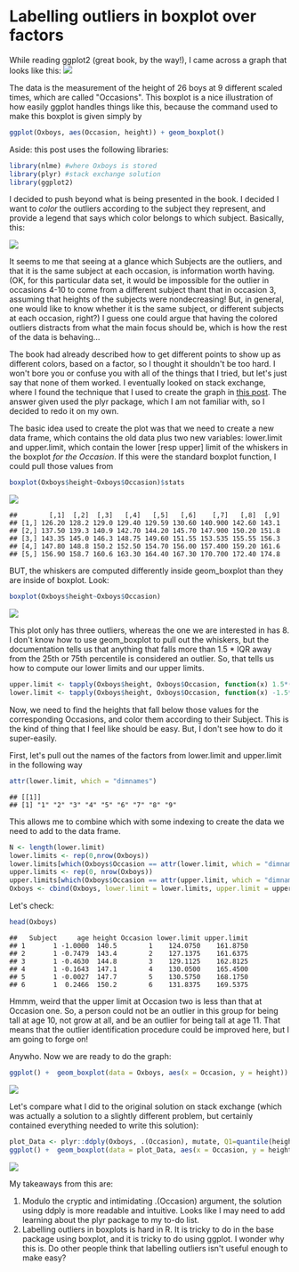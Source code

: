 # Labelling outliers in boxplot over factors

While reading ggplot2 (great book, by the way!), I came across a graph that looks like this:
![](/figure/unnamed-chunk-1-1.png)<!-- -->

The data is the measurement of the height of 26 boys at 9 different scaled times, which are called "Occasions". This boxplot is a nice illustration of how easily ggplot handles things like this, because the command used to make this boxplot is given simply by


```r
ggplot(Oxboys, aes(Occasion, height)) + geom_boxplot()
```

Aside: this post uses the following libraries:

```r
library(nlme) #where Oxboys is stored
library(plyr) #stack exchange solution
library(ggplot2)
```


I decided to push beyond what is being presented in the book. I decided I want to *color* the outliers according to the subject they represent, and provide a legend that says which color belongs to which subject. Basically, this:

![](../figure/2016-10-19-Labelling-Outliers_files/figure-html/unnamed-chunk-4-1.png)<!-- -->

It seems to me that seeing at a glance which Subjects are the outliers, and that it is the same subject at each occasion, is information worth having. (OK, for this particular data set, it would be impossible for the outlier in occasions 4-10 to come from a different subject thant that in occasion 3, assuming that heights of the subjects were nondecreasing! But, in general, one would like to know whether it is the same subject, or different subjects at each occasion, right?) I guess one could argue that having the colored outliers distracts from what the main focus should be, which is how the rest of the data is behaving...

The book had already described how to get different points to show up as different colors, based on a factor, so I thought it shouldn't be too hard. I won't bore you or confuse you with all of the things that I tried, but let's just say that none of them worked. I eventually looked on stack exchange, where I found the technique that I used to create the graph in [this post](http://stackoverflow.com/questions/15273148/coloring-boxplot-outlier-points-in-ggplot2). The answer given used the plyr package, which I am not familiar with, so I decided to redo it on my own. 

The basic idea used to create the plot was that we need to create a new data frame, which contains the old data plus two new variables: lower.limit and upper.limit, which contain the lower [resp upper] limit of the whiskers in the boxplot *for the Occasion*. If this were the standard boxplot function, I could pull those values from


```r
boxplot(Oxboys$height~Oxboys$Occasion)$stats
```

![](2016-10-19-Labelling-Outliers_files/figure-html/unnamed-chunk-5-1.png)<!-- -->

```
##        [,1]  [,2]  [,3]   [,4]   [,5]   [,6]    [,7]   [,8]  [,9]
## [1,] 126.20 128.2 129.0 129.40 129.59 130.60 140.900 142.60 143.1
## [2,] 137.50 139.3 140.9 142.70 144.20 145.70 147.900 150.20 151.8
## [3,] 143.35 145.0 146.3 148.75 149.60 151.55 153.535 155.55 156.3
## [4,] 147.80 148.8 150.2 152.50 154.70 156.00 157.400 159.20 161.6
## [5,] 156.90 158.7 160.6 163.30 164.40 167.30 170.700 172.40 174.8
```

BUT, the whiskers are computed differently inside geom_boxplot than they are inside of boxplot. Look:


```r
boxplot(Oxboys$height~Oxboys$Occasion)
```

![](2016-10-19-Labelling-Outliers_files/figure-html/unnamed-chunk-6-1.png)<!-- -->

This plot only has three outliers, whereas the one we are interested in has 8. I don't know how to use geom_boxplot to pull out the whiskers, but the documentation tells us that anything that falls more than 1.5 * IQR away from the 25th or 75th percentile is considered an outlier. So, that tells us how to compute our lower limits and our upper limits. 


```r
upper.limit <- tapply(Oxboys$height, Oxboys$Occasion, function(x) 1.5*(quantile(x, .75) - quantile(x,.25)) + quantile(x,.75))
lower.limit <- tapply(Oxboys$height, Oxboys$Occasion, function(x) -1.5*(quantile(x, .75) - quantile(x,.25)) + quantile(x,.25))
```

Now, we need to find the heights that fall below those values for the corresponding Occasions, and color them according to their Subject. This is the kind of thing that I feel like should be easy. But, I don't see how to do it super-easily. 

First, let's pull out the names of the factors from lower.limit and upper.limit in the following way

```r
attr(lower.limit, which = "dimnames")
```

```
## [[1]]
## [1] "1" "2" "3" "4" "5" "6" "7" "8" "9"
```

This allows me to combine which with some indexing to create the data we need to add to the data frame.

```r
N <- length(lower.limit)
lower.limits <- rep(0,nrow(Oxboys))
lower.limits[which(Oxboys$Occasion == attr(lower.limit, which = "dimnames")[[1]][1:N])] <- lower.limit[1:N]
upper.limits <- rep(0, nrow(Oxboys))
upper.limits[which(Oxboys$Occasion == attr(upper.limit, which = "dimnames")[[1]][1:N])] <- upper.limit[1:N]
Oxboys <- cbind(Oxboys, lower.limit = lower.limits, upper.limit = upper.limits)
```

Let's check:

```r
head(Oxboys)
```

```
##   Subject     age height Occasion lower.limit upper.limit
## 1       1 -1.0000  140.5        1    124.0750    161.8750
## 2       1 -0.7479  143.4        2    127.1375    161.6375
## 3       1 -0.4630  144.8        3    129.1125    162.8125
## 4       1 -0.1643  147.1        4    130.0500    165.4500
## 5       1 -0.0027  147.7        5    130.5750    168.1750
## 6       1  0.2466  150.2        6    131.8375    169.5375
```

Hmmm, weird that the upper limit at Occasion two is less than that at Occasion one. So, a person could not be an outlier in this group for being tall at age 10, not grow at all, and be an outlier for being tall at age 11. That means that the outlier identification procedure could be improved here, but I am going to forge on!

Anywho. Now we are ready to do the graph:


```r
ggplot() +  geom_boxplot(data = Oxboys, aes(x = Occasion, y = height)) +  geom_point(data = Oxboys[Oxboys$height > Oxboys$upper.limit | Oxboys$height < Oxboys$lower.limit,], aes(x = Occasion,y = height, color = Subject))
```

![](2016-10-19-Labelling-Outliers_files/figure-html/unnamed-chunk-11-1.png)<!-- -->

Let's compare what I did to the original solution on stack exchange (which was actually a solution to a slightly different problem, but certainly contained everything needed to write this solution):


```r
plot_Data <- plyr::ddply(Oxboys, .(Occasion), mutate, Q1=quantile(height, 1/4), Q3=quantile(height, 3/4), IQR=Q3-Q1, upper.limit=Q3+1.5*IQR, lower.limit=Q1-1.5*IQR)
ggplot() +  geom_boxplot(data = plot_Data, aes(x = Occasion, y = height)) +  geom_point(data = plot_Data[plot_Data$height > plot_Data$upper.limit | plot_Data$height < plot_Data$lower.limit,], aes(x = Occasion,y = height, color = Subject))
```

![](2016-10-19-Labelling-Outliers_files/figure-html/unnamed-chunk-12-1.png)<!-- -->

My takeaways from this are:

1. Modulo the cryptic and intimidating .(Occasion) argument, the solution using ddply is more readable and intuitive. Looks like I may need to add learning about the plyr package to my to-do list.
2. Labelling outliers in boxplots is hard in R. It is tricky to do in the base package using boxplot, and it is tricky to do using ggplot. I wonder why this is. Do other people think that labelling outliers isn't useful enough to make easy?

